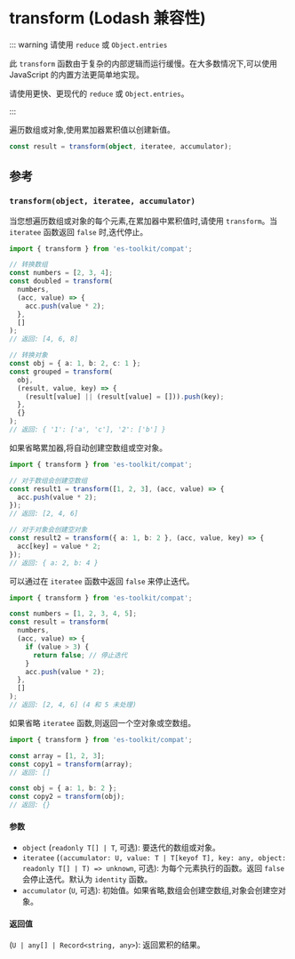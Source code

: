 # transform (Lodash 兼容性)

::: warning 请使用 `reduce` 或 `Object.entries`

此 `transform` 函数由于复杂的内部逻辑而运行缓慢。在大多数情况下,可以使用 JavaScript 的内置方法更简单地实现。

请使用更快、更现代的 `reduce` 或 `Object.entries`。

:::

遍历数组或对象,使用累加器累积值以创建新值。

```typescript
const result = transform(object, iteratee, accumulator);
```

## 参考

### `transform(object, iteratee, accumulator)`

当您想遍历数组或对象的每个元素,在累加器中累积值时,请使用 `transform`。当 `iteratee` 函数返回 `false` 时,迭代停止。

```typescript
import { transform } from 'es-toolkit/compat';

// 转换数组
const numbers = [2, 3, 4];
const doubled = transform(
  numbers,
  (acc, value) => {
    acc.push(value * 2);
  },
  []
);
// 返回: [4, 6, 8]

// 转换对象
const obj = { a: 1, b: 2, c: 1 };
const grouped = transform(
  obj,
  (result, value, key) => {
    (result[value] || (result[value] = [])).push(key);
  },
  {}
);
// 返回: { '1': ['a', 'c'], '2': ['b'] }
```

如果省略累加器,将自动创建空数组或空对象。

```typescript
import { transform } from 'es-toolkit/compat';

// 对于数组会创建空数组
const result1 = transform([1, 2, 3], (acc, value) => {
  acc.push(value * 2);
});
// 返回: [2, 4, 6]

// 对于对象会创建空对象
const result2 = transform({ a: 1, b: 2 }, (acc, value, key) => {
  acc[key] = value * 2;
});
// 返回: { a: 2, b: 4 }
```

可以通过在 `iteratee` 函数中返回 `false` 来停止迭代。

```typescript
import { transform } from 'es-toolkit/compat';

const numbers = [1, 2, 3, 4, 5];
const result = transform(
  numbers,
  (acc, value) => {
    if (value > 3) {
      return false; // 停止迭代
    }
    acc.push(value * 2);
  },
  []
);
// 返回: [2, 4, 6] (4 和 5 未处理)
```

如果省略 `iteratee` 函数,则返回一个空对象或空数组。

```typescript
import { transform } from 'es-toolkit/compat';

const array = [1, 2, 3];
const copy1 = transform(array);
// 返回: []

const obj = { a: 1, b: 2 };
const copy2 = transform(obj);
// 返回: {}
```

#### 参数

- `object` (`readonly T[] | T`, 可选): 要迭代的数组或对象。
- `iteratee` (`(accumulator: U, value: T | T[keyof T], key: any, object: readonly T[] | T) => unknown`, 可选): 为每个元素执行的函数。返回 `false` 会停止迭代。默认为 `identity` 函数。
- `accumulator` (`U`, 可选): 初始值。如果省略,数组会创建空数组,对象会创建空对象。

#### 返回值

(`U | any[] | Record<string, any>`): 返回累积的结果。
